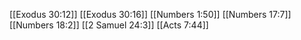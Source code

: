 [[Exodus 30:12]]
[[Exodus 30:16]]
[[Numbers 1:50]]
[[Numbers 17:7]]
[[Numbers 18:2]]
[[2 Samuel 24:3]]
[[Acts 7:44]]
